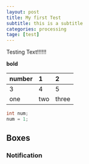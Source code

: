 ```yaml
---
layout: post
title: My first Test
subtitle: this is a subtitle
categories: processing
tage: [test]
---
```


Testing Text!!!!!!

**bold**

| number | 1 | 2 |
| :- | :- | :- |
| 3 | 4 | 5 |
|one|two|three|


```java
int num;
num = 1;
```


## Boxes

### Notification


<html>
<head>
<script src="https://sciencelove.com/attachment/cfile23.uf@994D3E435C2B1ACB02DF23.js"></script>   
</head>
<body>
<script type="application/processing">
int num = 60;
float mx[] = new float[num];
float my[] = new float[num];

void setup() {
  size(640, 360);
  noStroke();
  fill(255, 153); 
}

void draw() {
  background(51); 
  
  int which = frameCount % num;
  mx[which] = mouseX;
  my[which] = mouseY;
  
  for (int i = 0; i < num; i++) {
    int index = (which+1 + i) % num;
    ellipse(mx[index], my[index], i, i);
  }
}
</script>
<canvas width="400" height="200"></canvas>


</body>
</html>


